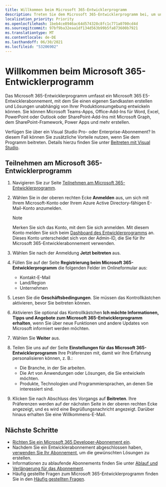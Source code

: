 ```yaml
---
title: Willkommen beim Microsoft 365-Entwicklerprogramm
description: Treten Sie dem Microsoft 365-Entwicklerprogramm bei, um unabhängig von Ihrer Produktionsumgebung Microsoft 365-Lösungen zu entwickeln.
localization_priority: Priority
ms.openlocfilehash: 1beb4ce8946ac64d574328c8fc1c771a0700cd4d
ms.sourcegitcommit: 97bf9ba32eaa1df134d563b99b5fa873600b7921
ms.translationtype: MT
ms.contentlocale: de-DE
ms.lasthandoff: 06/30/2021
ms.locfileid: "53206902"
---
```

# <a name="welcome-to-the-microsoft-365-developer-program"></a>Willkommen beim Microsoft 365-Entwicklerprogramm

Das Microsoft 365-Entwicklerprogramm umfasst ein Microsoft 365 E5-Entwicklerabonnement, mit dem Sie einen eigenen Sandkasten erstellen und Lösungen unabhängig von Ihrer Produktionsumgebung entwickeln können. Sie können Microsoft Teams-Apps, Office-Add-Ins für Word, Excel, PowerPoint oder Outlook oder SharePoint-Add-Ins mit Microsoft Graph, dem SharePoint-Framework, Power Apps und mehr erstellen.

Verfügen Sie über ein Visual Studio Pro- oder Enterprise-Abonnement? In diesem Fall können Sie zusätzliche Vorteile nutzen, wenn Sie dem Programm beitreten. Details hierzu finden Sie unter [Beitreten mit Visual Studio](join-with-visual-studio.md).

## <a name="join-the-microsoft-365-developer-program"></a>Teilnehmen am Microsoft 365-Entwicklerprogramm

1. Navigieren Sie zur Seite [Teilnehmen am Microsoft 365-Entwicklerprogramm](https://developer.microsoft.com/en-us/microsoft-365/dev-program). 

2. Wählen Sie in der oberen rechten Ecke **Anmelden** aus, um sich mit Ihrem Microsoft-Konto oder Ihrem Azure Active Directory-fähigen E-Mail-Konto anzumelden.

    > [!NOTE]
    > Merken Sie sich das Konto, mit dem Sie sich anmelden. Mit diesem Konto melden Sie sich beim [Dashboard des Entwicklerprogramms](https://developer.microsoft.com/office/profile) an. Dieses Konto unterscheidet sich von der Admin-ID, die Sie für Ihr Microsoft 365-Entwicklerabonnement verwenden.

3. Wählen Sie nach der Anmeldung **Jetzt beitreten** aus.

4. Füllen Sie auf der Seite **Registrierung beim Microsoft 365-Entwicklerprogramm** die folgenden Felder im Onlineformular aus:

    - Kontakt-E-Mail
    - Land/Region
    - Unternehmen

5. Lesen Sie die **Geschäftsbedingungen**. Sie müssen das Kontrollkästchen aktivieren, bevor Sie beitreten können.

6. Aktivieren Sie optional das Kontrollkästchen **Ich möchte Informationen, Tipps und Angebote zum Microsoft 365-Entwicklerprogramm erhalten**, wenn Sie über neue Funktionen und andere Updates von Microsoft informiert werden möchten. 

7. Wählen Sie **Weiter** aus.

8. Teilen Sie uns auf der Seite **Einstellungen für das Microsoft 365-Entwicklerprogramm** Ihre Präferenzen mit, damit wir Ihre Erfahrung personalisieren können, z. B.:

    - Die Branche, in der Sie arbeiten.
    - Die Art von Anwendungen oder Lösungen, die Sie entwickeln möchten.
    - Produkte, Technologien und Programmiersprachen, an denen Sie interessiert sind.

9. Klicken Sie nach Abschluss des Vorgangs auf **Beitreten**. Ihre Präferenzen werden auf der nächsten Seite in der oberen rechten Ecke angezeigt, und es wird eine Begrüßungsnachricht angezeigt. Darüber hinaus erhalten Sie eine Willkommens-E-Mail.



## <a name="next-steps"></a>Nächste Schritte

- [Richten Sie ein Microsoft 365 Developer-Abonnement ein](microsoft-365-developer-program-get-started.md). 
- Nachdem Sie ein Entwicklerabonnement abgeschlossen haben, [verwenden Sie Ihr Abonnement](build-microsoft-365-solutions.md), um die gewünschten Lösungen zu erstellen.
- Informationen zu ablaufende Abonnements finden Sie unter [Ablauf und Verlängerung für das Abonnement](subscription-expiration-and-renewal.md).
- Häufig gestellte Fragen zum Microsoft 365-Entwicklerprogramm finden Sie in den [Häufig gestellten Fragen](microsoft-365-developer-program-faq.yml).


